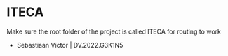 # ITECA
Make sure the root folder of the project is called ITECA for routing to work

- Sebastiaan Victor | DV.2022.G3K1N5
